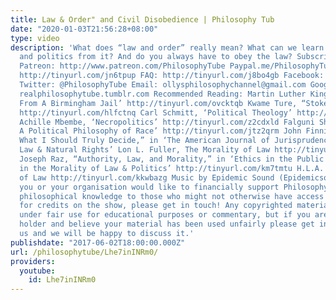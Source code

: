 ```yaml
---
title: Law & Order" and Civil Disobedience | Philosophy Tub
date: "2020-01-03T21:56:28+08:00"
type: video
description: 'What does “law and order” really mean? What can we learn about history
  and politics from it? And do you always have to obey the law? Subscribe! http://tinyurl.com/pr99a46
  Patreon: http://www.patreon.com/PhilosophyTube Paypal.me/PhilosophyTube Audible:
  http://tinyurl.com/jn6tpup FAQ: http://tinyurl.com/j8bo4gb Facebook: http://tinyurl.com/jgjek5w
  Twitter: @PhilosophyTube Email: ollysphilosophychannel@gmail.com Google+: google.com/+thephilosophytube
  realphilosophytube.tumblr.com Recommended Reading: Martin Luther King, Jr. ‘Letter
  From A Birmingham Jail’ http://tinyurl.com/ovcktqb Kwame Ture, “Stokely Speaks”
  http://tinyurl.com/hlfctnq Carl Schmitt, ‘Political Theology’ http://tinyurl.com/mfvhzyn
  Achille Mbembe, ‘Necropolitics’ http://tinyurl.com/z2cdxld Falguni Sheth, ‘Toward
  A Political Philosophy of Race’ http://tinyurl.com/jtz2qrm John Finnis, “Law and
  What I Should Truly Decide,” in ‘The American Journal of Jurisprudence’ and ‘Natural
  Law & Natural Rights’ Lon L. Fuller, The Morality of Law http://tinyurl.com/lj9vjuu
  Joseph Raz, “Authority, Law, and Morality,” in ‘Ethics in the Public Domain: Essays
  in the Morality of Law & Politics’ http://tinyurl.com/km7tmtu H.L.A. Hart, The Concept
  of Law http://tinyurl.com/kkwbazg Music by Epidemic Sound (Epidemicsound.com) If
  you or your organisation would like to financially support Philosophy Tube in distributing
  philosophical knowledge to those who might not otherwise have access to it in exchange
  for credits on the show, please get in touch! Any copyrighted material should fall
  under fair use for educational purposes or commentary, but if you are a copyright
  holder and believe your material has been used unfairly please get in touch with
  us and we will be happy to discuss it.'
publishdate: "2017-06-02T18:00:00.000Z"
url: /philosophytube/Lhe7inINRm0/
providers:
  youtube:
    id: Lhe7inINRm0
---
```

